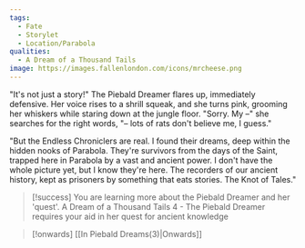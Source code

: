 ```yaml
---
tags:
  - Fate
  - Storylet
  - Location/Parabola
qualities:
  - A Dream of a Thousand Tails
image: https://images.fallenlondon.com/icons/mrcheese.png
---
```

"It's not just a story!" The Piebald Dreamer flares up, immediately defensive. Her voice rises to a shrill squeak, and she turns pink, grooming her whiskers while staring down at the jungle floor. "Sorry. My –" she searches for the right words, "– lots of rats don't believe me, I guess."

"But the Endless Chroniclers are real. I found their dreams, deep within the hidden nooks of Parabola. They're survivors from the days of the Saint, trapped here in Parabola by a vast and ancient power. I don't have the whole picture yet, but I know they're here. The recorders of our ancient history, kept as prisoners by something that eats stories. The Knot of Tales."


> [!success] You are learning more about the Piebald Dreamer and her 'quest'.
> A Dream of a Thousand Tails 4 - The Piebald Dreamer requires your aid in her quest for ancient knowledge


> [!onwards] [[In Piebald Dreams(3)|Onwards]]
